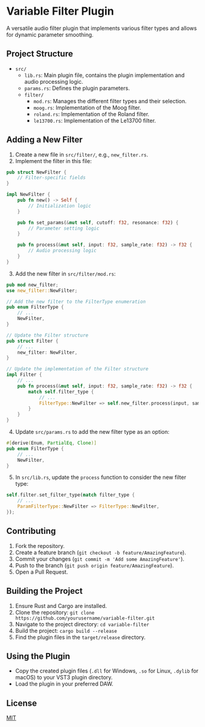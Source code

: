 # Variable Filter Plugin

A versatile audio filter plugin that implements various filter types and allows for dynamic parameter smoothing.

## Project Structure

- `src/`
  - `lib.rs`: Main plugin file, contains the plugin implementation and audio processing logic.
  - `params.rs`: Defines the plugin parameters.
  - `filter/`
    - `mod.rs`: Manages the different filter types and their selection.
    - `moog.rs`: Implementation of the Moog filter.
    - `roland.rs`: Implementation of the Roland filter.
    - `le13700.rs`: Implementation of the Le13700 filter.

## Adding a New Filter

1. Create a new file in `src/filter/`, e.g., `new_filter.rs`.
2. Implement the filter in this file:

```rust
pub struct NewFilter {
    // Filter-specific fields
}

impl NewFilter {
    pub fn new() -> Self {
        // Initialization logic
    }

    pub fn set_params(&mut self, cutoff: f32, resonance: f32) {
        // Parameter setting logic
    }

    pub fn process(&mut self, input: f32, sample_rate: f32) -> f32 {
        // Audio processing logic
    }
}
```

3. Add the new filter in `src/filter/mod.rs`:

```rust
pub mod new_filter;
use new_filter::NewFilter;

// Add the new filter to the FilterType enumeration
pub enum FilterType {
    // ...
    NewFilter,
}

// Update the Filter structure
pub struct Filter {
    // ...
    new_filter: NewFilter,
}

// Update the implementation of the Filter structure
impl Filter {
    // ...
    pub fn process(&mut self, input: f32, sample_rate: f32) -> f32 {
        match self.filter_type {
            // ...
            FilterType::NewFilter => self.new_filter.process(input, sample_rate),
        }
    }
}
```

4. Update `src/params.rs` to add the new filter type as an option:

```rust
#[derive(Enum, PartialEq, Clone)]
pub enum FilterType {
    // ...
    NewFilter,
}
```

5. In `src/lib.rs`, update the `process` function to consider the new filter type:

```rust
self.filter.set_filter_type(match filter_type {
    // ...
    ParamFilterType::NewFilter => FilterType::NewFilter,
});
```

## Contributing

1. Fork the repository.
2. Create a feature branch (`git checkout -b feature/AmazingFeature`).
3. Commit your changes (`git commit -m 'Add some AmazingFeature'`).
4. Push to the branch (`git push origin feature/AmazingFeature`).
5. Open a Pull Request.

## Building the Project

1. Ensure Rust and Cargo are installed.
2. Clone the repository: `git clone https://github.com/yourusername/variable-filter.git`
3. Navigate to the project directory: `cd variable-filter`
4. Build the project: `cargo build --release`
5. Find the plugin files in the `target/release` directory.

## Using the Plugin

- Copy the created plugin files (`.dll` for Windows, `.so` for Linux, `.dylib` for macOS) to your VST3 plugin directory.
- Load the plugin in your preferred DAW.

## License

[MIT](https://choosealicense.com/licenses/mit/)

